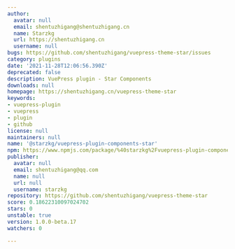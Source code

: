 ```yaml
---
author:
  avatar: null
  email: shentuzhigang@shentuzhigang.cn
  name: Starzkg
  url: https://shentuzhigang.cn
  username: null
bugs: https://github.com/shentuzhigang/vuepress-theme-star/issues
category: plugins
date: '2021-11-28T12:06:56.390Z'
deprecated: false
description: VuePress plugin - Star Components
downloads: null
homepage: https://shentuzhigang.cn/vuepress-theme-star
keywords:
- vuepress-plugin
- vuepress
- plugin
- github
license: null
maintainers: null
name: '@starzkg/vuepress-plugin-components-star'
npm: https://www.npmjs.com/package/%40starzkg%2Fvuepress-plugin-components-star
publisher:
  avatar: null
  email: shentuzhigang@qq.com
  name: null
  url: null
  username: starzkg
repository: https://github.com/shentuzhigang/vuepress-theme-star
score: 0.18622310097024702
stars: 0
unstable: true
version: 1.0.0-beta.17
watchers: 0

---
```


